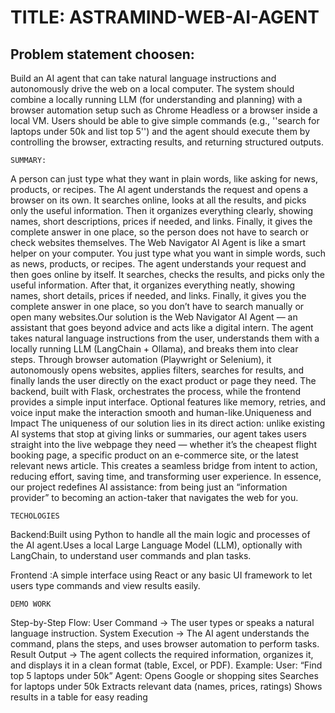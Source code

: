 # TITLE: ASTRAMIND-WEB-AI-AGENT
## Problem statement choosen:
Build an AI agent that can take natural language instructions and autonomously drive the web on a local computer. The system should combine a locally running LLM (for understanding and planning) with a browser automation setup such as Chrome Headless or a browser inside a local VM. Users should be able to give simple commands (e.g., ''search for laptops under 50k and list top 5'') and the agent should execute them by controlling the browser, extracting results, and returning structured outputs.
```
SUMMARY:
```
A person can just type what they want in plain words, like asking for news, products, or recipes. The AI agent understands the request and opens a browser on its own. It searches online, looks at all the results, and picks only the useful information. Then it organizes everything clearly, showing names, short descriptions, prices if needed, and links. Finally, it gives the complete answer in one place, so the person does not have to search or check websites themselves.
The Web Navigator AI Agent is like a smart helper on your computer. You just type what you want in simple words, such as news, products, or recipes. The agent understands your request and then goes online by itself. It searches, checks the results, and picks only the useful information. After that, it organizes everything neatly, showing names, short details, prices if needed, and links. Finally, it gives you the complete answer in one place, so you don’t have to search manually or open many websites.Our solution is the Web Navigator AI Agent — an assistant that goes beyond advice and acts like a digital intern. The agent takes natural language instructions from the user, understands them with a locally running LLM (LangChain + Ollama), and breaks them into clear steps. Through browser automation (Playwright or Selenium), it autonomously opens websites, applies filters, searches for results, and finally lands the user directly on the exact product or page they need. The backend, built with Flask, orchestrates the process, while the frontend provides a simple input interface. Optional features like memory, retries, and voice input make the interaction smooth and human-like.Uniqueness and Impact The uniqueness of our solution lies in its direct action: unlike existing AI systems that stop at giving links or summaries, our agent takes users straight into the live webpage they need — whether it’s the cheapest flight booking page, a specific product on an e-commerce site, or the latest relevant news article. This creates a seamless bridge from intent to action, reducing effort, saving time, and transforming user experience. In essence, our project redefines AI assistance: from being just an “information provider” to becoming an action-taker that navigates the web for you.
```
TECHOLOGIES
```
Backend:Built using Python to handle all the main logic and processes of the AI agent.Uses a local Large Language Model (LLM), optionally with LangChain, to understand user commands and plan tasks.

Frontend :A simple interface using React or any basic UI framework to let users type commands and view results easily.

```
DEMO WORK
```
Step-by-Step Flow:
User Command → The user types or speaks a natural language instruction.
System Execution → The AI agent understands the command, plans the steps, and uses browser automation to perform tasks.
Result Output → The agent collects the required information, organizes it, and displays it in a clean format (table, Excel, or PDF).
Example:
User: “Find top 5 laptops under 50k”
Agent:
Opens Google or shopping sites
Searches for laptops under 50k
Extracts relevant data (names, prices, ratings)
Shows results in a table for easy reading
